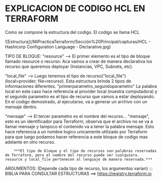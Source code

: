# EXPLICACION DE CODIGO HCL EN TERRAFORM

Como se compone la estructura del codigo. El codigo se llama HCL

![Estructura](/MiPracticaTerraform/Sección%20Principal/capturas/HCL - Hashicorp Configuration Language - Declarative.jpg)

TIPO DE BLOQUE:
"resource"      -->     El primer elemento es el tipo de bloque llamado resource o recurso: Aca vamos a crear de manera declarativa los recurso que queremos deployar (Instancias, VPC, Subnets, etc).

"local_file"    -->     Luego tenemos el tipo de recurso("local_file") (local=provider; file=recurso). Esta estructura brinda 2 tipos de informaciones diferentes. "primerparametro_segundoparametro"
                        La palabra local en este caso hace referencia al provider local (nuestra computadora) y el segundo parametro es el tipo de recurso que vamos a estar deployando. 
                        En el codigo demostrado, al ejecutarse, va a generar un archivo con un mensaje dentro.

"mensaje"       -->     El tercer parametro es el nombre del recurso... "mensaje", esto es un identificador para Terraform, observa que el archivo no se va a llamar mensaje y tampoco el contenido va a tener la palabra mensaje.
                        Esto hace referencia a un nombre logico unicamente utilizado por Terraform para que luego podamos hacer referencia a este bloque de codigo mas adelante en otro recurso.

        ***El tipo de bloque y el tipo de recursos son palabras reservadas de Terraform, pero el nombre del recurso puede ser cualquiera. resource y local_file pertenecen al lenguaje de manera reservada.***


ARGUMENTOS: (Depende cada tipo de recurso, los argumentos varian) ::: BIBLIA PARA CONSULTAR ESTRUCTURAS ==>  https://registry.terraform.io     